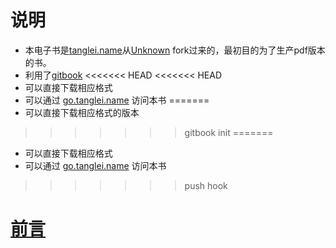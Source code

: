 # 说明

- 本电子书是[tanglei.name](http://www.tanglei.name)从[Unknown](https://github.com/Unknwon/the-way-to-go_ZH_CN) fork过来的，最初目的为了生产pdf版本的书。
- 利用了[gitbook](https://www.gitbook.com/)
<<<<<<< HEAD
<<<<<<< HEAD
- 可以直接下载相应格式
- 可以通过 [go.tanglei.name](http://go.tanglei.name) 访问本书
=======
- 可以直接下载相应格式的版本

>>>>>>> gitbook init
=======
- 可以直接下载相应格式
- 可以通过 [go.tanglei.name](http://go.tanglei.name) 访问本书
>>>>>>> push hook



# [前言](eBook/preface.md)

